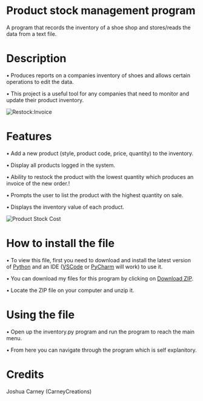 # Product stock management program
A program that records the inventory of a shoe shop and stores/reads the data from a text file.

# Description
• Produces reports on a companies inventory of shoes and allows certain operations to edit the data.

• This project is a useful tool for any companies that need to monitor and update their product inventory. 

![Restock:Invoice](https://user-images.githubusercontent.com/118828403/214540821-487749a1-efeb-4bee-9bfc-3b686b684d66.png)

# Features
• Add a new product (style, product code, price, quantity) to the inventory.

• Display all products logged in the system.

• Ability to restock the product with the lowest quantity which produces an invoice of the new order.!

• Prompts the user to list the product with the highest quantity on sale.

• Displays the inventory value of each product.


![Product Stock Cost](https://user-images.githubusercontent.com/118828403/214540934-a6d85e61-f338-408b-865c-63b60e51e9d7.png)

# How to install the file
• To view this file, first you need to download and install the latest version of [Python](https://www.python.org/downloads/) and an IDE ([VSCode](https://code.visualstudio.com/download) or [PyCharm](https://www.jetbrains.com/pycharm/download/#section=mac) will work) to use it.

• You can download my files for this program by clicking on [Download ZIP](https://github.com/CarneyCreations/product_inventory/archive/refs/heads/main.zip).

• Locate the ZIP file on your computer and unzip it.

# Using the file
• Open up the inventory.py program and run the program to reach the main menu. 

• From here you can navigate through the program which is self explanitory.

# Credits
Joshua Carney (CarneyCreations)
